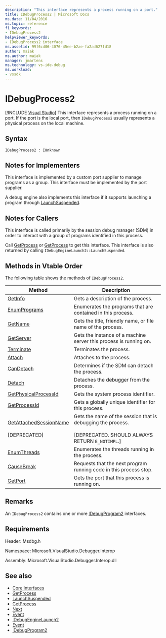 ```yaml
---
description: "This interface represents a process running on a port."
title: IDebugProcess2 | Microsoft Docs
ms.date: 11/04/2016
ms.topic: reference
f1_keywords:
- IDebugProcess2
helpviewer_keywords:
- IDebugProcess2 interface
ms.assetid: 99f6cd06-4076-45ee-b2ae-fa2ad627fd18
author: maiak
ms.author: maiak
manager: jmartens
ms.technology: vs-ide-debug
ms.workload:
- vssdk
---
```

# IDebugProcess2

 [!INCLUDE [Visual Studio](~/includes/applies-to-version/vs-windows-only.md)]
This interface represents a process running on a port. If the port is the local port, then `IDebugProcess2` usually represents a physical process on the local machine.

## Syntax

```
IDebugProcess2 : IUnknown
```

## Notes for Implementers
 This interface is implemented by a custom port supplier to manage programs as a group. This interface must be implemented by the port supplier.

 A debug engine also implements this interface if it supports launching a program through [LaunchSuspended](../../../extensibility/debugger/reference/idebugenginelaunch2-launchsuspended.md).

## Notes for Callers
 This interface is called primarily by the session debug manager (SDM) in order to interact with a group of programs identified in this process.

 Call [GetProcess](../../../extensibility/debugger/reference/idebugprogram2-getprocess.md) or [GetProcess](../../../extensibility/debugger/reference/idebugport2-getprocess.md) to get this interface. This interface is also returned by calling `IDebugEngineLaunch2::LaunchSuspended`.

## Methods in Vtable Order
 The following table shows the methods of `IDebugProcess2`.

|Method|Description|
|------------|-----------------|
|[GetInfo](../../../extensibility/debugger/reference/idebugprocess2-getinfo.md)|Gets a description of the process.|
|[EnumPrograms](../../../extensibility/debugger/reference/idebugprocess2-enumprograms.md)|Enumerates the programs that are contained in this process.|
|[GetName](../../../extensibility/debugger/reference/idebugprocess2-getname.md)|Gets the title, friendly name, or file name of the process.|
|[GetServer](../../../extensibility/debugger/reference/idebugprocess2-getserver.md)|Gets the instance of a machine server this process is running on.|
|[Terminate](../../../extensibility/debugger/reference/idebugprocess2-terminate.md)|Terminates the process.|
|[Attach](../../../extensibility/debugger/reference/idebugprocess2-attach.md)|Attaches to the process.|
|[CanDetach](../../../extensibility/debugger/reference/idebugprocess2-candetach.md)|Determines if the SDM can detach the process.|
|[Detach](../../../extensibility/debugger/reference/idebugprocess2-detach.md)|Detaches the debugger from the process.|
|[GetPhysicalProcessId](../../../extensibility/debugger/reference/idebugprocess2-getphysicalprocessid.md)|Gets the system process identifier.|
|[GetProcessId](../../../extensibility/debugger/reference/idebugprocess2-getprocessid.md)|Gets a globally unique identifier for this process.|
|[GetAttachedSessionName](../../../extensibility/debugger/reference/idebugprocess2-getattachedsessionname.md)<br /><br /> [DEPRECATED]|Gets the name of the session that is debugging the process.<br /><br /> [DEPRECATED. SHOULD ALWAYS RETURN `E_NOTIMPL`.]|
|[EnumThreads](../../../extensibility/debugger/reference/idebugprocess2-enumthreads.md)|Enumerates the threads running in the process.|
|[CauseBreak](../../../extensibility/debugger/reference/idebugprocess2-causebreak.md)|Requests that the next program running code in this process stop.|
|[GetPort](../../../extensibility/debugger/reference/idebugprocess2-getport.md)|Gets the port that this process is running on.|

## Remarks
 An `IDebugProcess2` contains one or more [IDebugProgram2](../../../extensibility/debugger/reference/idebugprogram2.md) interfaces.

## Requirements
 Header: Msdbg.h

 Namespace: Microsoft.VisualStudio.Debugger.Interop

 Assembly: Microsoft.VisualStudio.Debugger.Interop.dll

## See also
- [Core Interfaces](../../../extensibility/debugger/reference/core-interfaces.md)
- [GetProcess](../../../extensibility/debugger/reference/idebugport2-getprocess.md)
- [LaunchSuspended](../../../extensibility/debugger/reference/idebugenginelaunch2-launchsuspended.md)
- [GetProcess](../../../extensibility/debugger/reference/idebugprogram2-getprocess.md)
- [Next](../../../extensibility/debugger/reference/ienumdebugprocesses2-next.md)
- [Event](../../../extensibility/debugger/reference/idebugportevents2-event.md)
- [IDebugEngineLaunch2](../../../extensibility/debugger/reference/idebugenginelaunch2.md)
- [Event](../../../extensibility/debugger/reference/idebugeventcallback2-event.md)
- [IDebugProgram2](../../../extensibility/debugger/reference/idebugprogram2.md)
